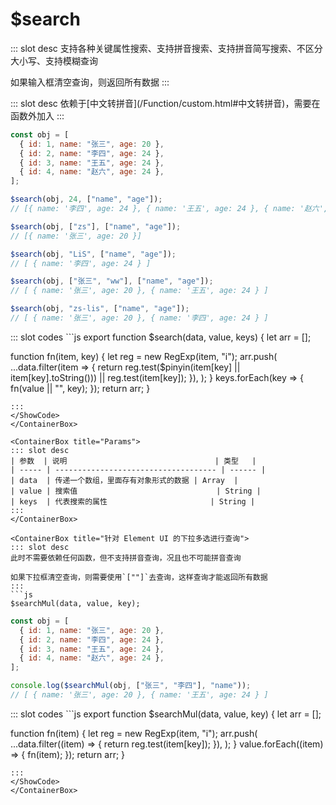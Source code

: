 # $search
<ContainerBox title="介绍">
::: slot desc
支持各种关键属性搜索、支持拼音搜索、支持拼音简写搜索、不区分大小写、支持模糊查询

如果输入框清空查询，则返回所有数据
:::
</ContainerBox>

<ContainerBox title="基础用法">
::: slot desc
依赖于[中文转拼音](/Function/custom.html#中文转拼音)，需要在函数外加入
:::

```js
const obj = [
  { id: 1, name: "张三", age: 20 },
  { id: 2, name: "李四", age: 24 },
  { id: 3, name: "王五", age: 24 },
  { id: 4, name: "赵六", age: 24 },
];

$search(obj, 24, ["name", "age"]);
// [{ name: '李四', age: 24 }, { name: '王五', age: 24 }, { name: '赵六', age: 24 }]

$search(obj, ["zs"], ["name", "age"]);
// [{ name: '张三', age: 20 }]

$search(obj, "LiS", ["name", "age"]);
// [ { name: '李四', age: 24 } ]

$search(obj, ["张三", "ww"], ["name", "age"]);
// [ { name: '张三', age: 20 }, { name: '王五', age: 24 } ]

$search(obj, "zs-lis", ["name", "age"]);
// [ { name: '张三', age: 20 }, { name: '李四', age: 24 } ]
```
<ShowCode>
::: slot codes
```js
export function $search(data, value, keys) {
  let arr = [];

  function fn(item, key) {
    let reg = new RegExp(item, "i");
    arr.push(
      ...data.filter(item => {
        return reg.test($pinyin(item[key] || item[key].toString())) || reg.test(item[key]);
      }),
    );
  }
  keys.forEach(key => {
    fn(value || "", key);
  });
  return arr;
}
```
:::
</ShowCode>
</ContainerBox>

<ContainerBox title="Params">
::: slot desc
| 参数  | 说明                                 | 类型   |
| ----- | ------------------------------------ | ------ |
| data  | 传递一个数组，里面存有对象形式的数据 | Array  |
| value | 搜索值                               | String |
| keys  | 代表搜索的属性                       | String |
:::
</ContainerBox>

<ContainerBox title="针对 Element UI 的下拉多选进行查询">
::: slot desc
此时不需要依赖任何函数，但不支持拼音查询，况且也不可能拼音查询

如果下拉框清空查询，则需要使用`[""]`去查询，这样查询才能返回所有数据
:::
```js
$searchMul(data, value, key);
```
```js
const obj = [
  { id: 1, name: "张三", age: 20 },
  { id: 2, name: "李四", age: 24 },
  { id: 3, name: "王五", age: 24 },
  { id: 4, name: "赵六", age: 24 },
];

console.log($searchMul(obj, ["张三", "李四"], "name"));
// [ { name: '张三', age: 20 }, { name: '王五', age: 24 } ]
```
<ShowCode>
::: slot codes
```js
export function $searchMul(data, value, key) {
  let arr = [];

  function fn(item) {
    let reg = new RegExp(item, "i");
    arr.push(
      ...data.filter((item) => {
        return reg.test(item[key]);
      }),
    );
  }
  value.forEach((item) => {
    fn(item);
  });
  return arr;
}
```
:::
</ShowCode>
</ContainerBox>